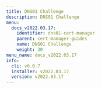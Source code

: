 ```yaml
---
title: DNS01 Challenge
description: DNS01 Challenge
menu:
  docs_v2022.03.17:
    identifier: dns01-cert-manager
    parent: cert-manager-guides
    name: DNS01 Challenge
    weight: 30
menu_name: docs_v2022.03.17
info:
  cli: v0.0.7
  installer: v2022.03.17
  version: v2022.03.17
---
```


